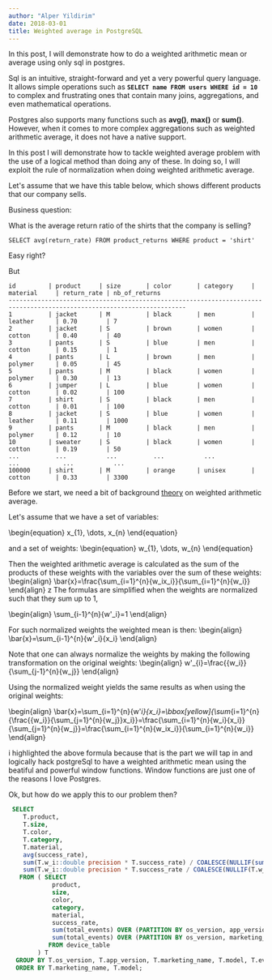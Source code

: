 ```yaml
---
author: "Alper Yildirim"
date: 2018-03-01
title: Weighted average in PostgreSQL
---
```


In this post, I will demonstrate how to do a weighted arithmetic mean or average using only sql in postgres.

Sql is an intuitive, straight-forward and yet a very powerful query language. 
It allows simple operations such as **`SELECT name FROM users WHERE id = 10`** to
complex and frustrating ones that contain many joins, aggregations, and even mathematical operations.
 
Postgres also supports many functions such as **avg()**, **max()** or **sum()**. 
However, when it comes to more complex aggregations such as weighted arithmetic average, it does not have a native support.

In this post I will demonstrate how to tackle weighted average problem with the use of a logical method than doing any
of these. In doing so, I will exploit the rule of normalization when doing weighted arithmetic average.

Let's assume that we have this table below, which shows different products that our company sells. 

Business question:

What is the average return ratio of the shirts that the company is selling?

`SELECT avg(return_rate) FROM product_returns WHERE product = 'shirt'`



Easy right?

But 


```
id         | product     | size       | color       | category     | material     | return_rate | nb_of_returns
-----------------------------------------------------------------------------------------------------------------------
1          | jacket      | M          | black       | men          | leather      | 0.70        | 7
2          | jacket      | S          | brown       | women        | cotton       | 0.40        | 40
3          | pants       | S          | blue        | men          | cotton       | 0.15        | 1
4          | pants       | L          | brown       | men          | polymer      | 0.05        | 45
5          | pants       | M          | black       | women        | polymer      | 0.30        | 13
6          | jumper      | L          | blue        | women        | cotton       | 0.02        | 100
7          | shirt       | S          | black       | men          | cotton       | 0.01        | 100
8          | jacket      | S          | blue        | women        | leather      | 0.11        | 1000
9          | pants       | M          | black       | men          | polymer      | 0.12        | 10
10         | sweater     | S          | black       | women        | cotton       | 0.19        | 50
...          ...           ...          ...           ...            ...            ...           ...
100000     | shirt       | M          | orange      | unisex       | cotton       | 0.33        | 3300
```




Before we start, we need a bit of background [theory] on weighted arithmetic average. 

Let's assume that we have a set of variables:

\begin{equation}
x\_{1}, \dots, x\_{n} 
\end{equation}

and a set of weights:
\begin{equation}
w\_{1}, \dots, w\_{n}
\end{equation}

Then the weighted arithmetic average is calculated as the sum of the products of these weights with the variables over the sum of these weights:
\begin{align}
\bar{x}=\frac{\sum_{i=1}^{n}{w_ix_i}}{\sum_{i=1}^{n}{w_i}}
\end{align}
z
The formulas are simplified when the weights are normalized such that they sum up to 1,

\begin{align}
\sum_{i-1}^{n}{w'_i}=1
\end{align}

For such normalized weights the weighted mean is then:
\begin{align}
\bar{x}=\sum_{i-1}^{n}{w'_i}{x_i}
\end{align}

Note that one can always normalize the weights by making the following transformation on the original weights:
\begin{align}
w'\_{i}=\frac{{w_i}}{\sum_{j-1}^{n}{w_j}}
\end{align}

Using the normalized weight yields the same results as when using the original weights:

\begin{align}
\bar{x}=\sum_{i=1}^{n}{w'_i}{x_i}=\bbox[yellow]{\sum_{i=1}^{n}{\frac{{w_i}}{\sum_{j=1}^{n}{w_j}}x_i}}=\frac{\sum_{i=1}^{n}{w_i}{x_i}}{\sum_{j=1}^{n}{w_j}}=\frac{\sum_{i=1}^{n}{w_ix_i}}{\sum_{i=1}^{n}{w_i}}
\end{align}

i highlighted the above formula because that is the part we will tap in and logically hack
postgreSql to have a weighted arithmetic mean using the beatiful and powerful window functions. Window functions
are just one of the reasons I love Postgres.

Ok, but how do we apply this to our problem then? 




```sql
 SELECT 
    T.product,
    T.size,
    T.color,
    T.category,
    T.material,
    avg(success_rate),
    sum(T.w_i::double precision * T.success_rate) / COALESCE(NULLIF(sum(T.w_i), 0::numeric), 1::bigint::numeric)::double precision AS avg_score,
    sum(T.w_i::double precision * T.success_rate / COALESCE(NULLIF(T.w_j, 0), 1::bigint)::double precision) OVER (PARTITION BY T.os_version, T.marketing_name, T.model, T.event) AS weighted_average_score,
   FROM ( SELECT 
            product,
            size,
            color,
            category,
            material,
            success_rate,
            sum(total_events) OVER (PARTITION BY os_version, app_version, marketing_name, model, event) AS w_i,
            sum(total_events) OVER (PARTITION BY os_version, marketing_name, model, event) AS w_j,
           FROM device_table
        ) T
  GROUP BY T.os_version, T.app_version, T.marketing_name, T.model, T.event, T.success_rate, T.w_i, T.w_j
  ORDER BY T.marketing_name, T.model;
```

[theory]: https://en.wikipedia.org/wiki/Weighted_arithmetic_mean
[window functions]: https://en.wikipedia.org/wiki/Weighted_arithmetic_mean